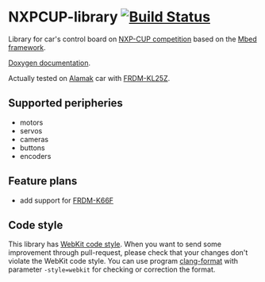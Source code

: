 # NXPCUP-library [![Build Status](https://travis-ci.org/JarekParal/NXPCUP-library.svg?branch=master)](https://travis-ci.org/JarekParal/NXPCUP-library)
Library for car's control board on [NXP-CUP competition](https://community.nxp.com/groups/tfc-emea) based on the [Mbed framework](https://mbed.com).

[Doxygen documentation](https://jarekparal.github.io/NXPCUP-library/annotated.html).

Actually tested on [Alamak](https://nxp.gitbook.io/nxp-cup-hardware-reference-alamak/kit-contents) car with [FRDM-KL25Z](https://os.mbed.com/platforms/KL25Z/).

## Supported peripheries

- motors
- servos
- cameras
- buttons
- encoders 

## Feature plans

- add support for [FRDM-K66F](https://os.mbed.com/platforms/FRDM-K66F)

## Code style

This library has [WebKit code style](https://webkit.org/code-style-guidelines/).
When you want to send some improvement through pull-request, please check that your changes don't violate the WebKit code style.
You can use program [clang-format](https://clang.llvm.org/docs/ClangFormat.html) with parameter `-style=webkit` for checking or correction the format.
